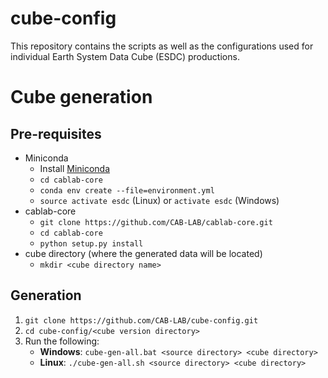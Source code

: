 # cube-config

This repository contains the scripts as well as the configurations used for individual Earth System Data Cube (ESDC) productions. 

# Cube generation

## Pre-requisites

* Miniconda
  * Install [Miniconda](https://conda.io/miniconda.html)
  * `cd cablab-core`
  * `conda env create --file=environment.yml`
  * `source activate esdc` (Linux) or `activate esdc` (Windows)
* cablab-core
  * `git clone https://github.com/CAB-LAB/cablab-core.git`
  * `cd cablab-core`
  * `python setup.py install`
* cube directory (where the generated data will be located)
  * `mkdir <cube directory name>` 

## Generation

1. `git clone https://github.com/CAB-LAB/cube-config.git`
2. `cd cube-config/<cube version directory>`
3. Run the following:
   * **Windows**: `cube-gen-all.bat <source directory> <cube directory>`
   * **Linux**: `./cube-gen-all.sh <source directory> <cube directory>`
